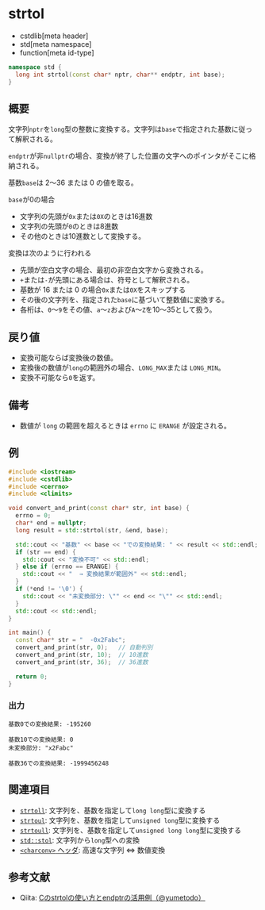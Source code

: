 # strtol
* cstdlib[meta header]
* std[meta namespace]
* function[meta id-type]

```cpp
namespace std {
  long int strtol(const char* nptr, char** endptr, int base);
}
```

## 概要
文字列`nptr`を`long`型の整数に変換する。文字列は`base`で指定された基数に従って解釈される。

`endptr`が非`nullptr`の場合、変換が終了した位置の文字へのポインタがそこに格納される。

基数`base`は 2～36 または 0 の値を取る。

`base`が0の場合
- 文字列の先頭が`0x`または`0X`のときは16進数
- 文字列の先頭が`0`のときは8進数
- その他のときは10進数として変換する。

変換は次のように行われる
- 先頭が空白文字の場合、最初の非空白文字から変換される。
- `+`または`-`が先頭にある場合は、符号として解釈される。
- 基数が 16 または 0 の場合`0x`または`0X`をスキップする
- その後の文字列を、指定された`base`に基づいて整数値に変換する。
- 各桁は、`0`〜`9`をその値、`a`〜`z`および`A`〜`Z`を10〜35として扱う。

## 戻り値
- 変換可能ならば変換後の数値。
- 変換後の数値が`long`の範囲外の場合、`LONG_MAX`または `LONG_MIN`。
- 変換不可能なら`0`を返す。

## 備考
- 数値が `long` の範囲を超えるときは `errno` に `ERANGE` が設定される。

## 例
```cpp example
#include <iostream>
#include <cstdlib>
#include <cerrno>
#include <climits>

void convert_and_print(const char* str, int base) {
  errno = 0;
  char* end = nullptr;
  long result = std::strtol(str, &end, base);

  std::cout << "基数" << base << "での変換結果: " << result << std::endl;
  if (str == end) {
    std::cout << "変換不可" << std::endl;
  } else if (errno == ERANGE) {
    std::cout << "  → 変換結果が範囲外" << std::endl;
  }
  if (*end != '\0') {
    std::cout << "未変換部分: \"" << end << "\"" << std::endl;
  }
  std::cout << std::endl;
}

int main() {
  const char* str = "  -0x2Fabc";
  convert_and_print(str, 0);   // 自動判別
  convert_and_print(str, 10);  // 10進数
  convert_and_print(str, 36);  // 36進数

  return 0;
}

```
### 出力
```
基数0での変換結果: -195260

基数10での変換結果: 0
未変換部分: "x2Fabc"

基数36での変換結果: -1999456248

```

## 関連項目
- [`strtoll`](strtoll.md.nolink): 文字列を、基数を指定して`long long`型に変換する
- [`strtoul`](strtoul.md.nolink): 文字列を、基数を指定して`unsigned long`型に変換する
- [`strtoull`](strtoull.md.nolink): 文字列を、基数を指定して`unsigned long long`型に変換する
- [`std::stol`](/reference/string/stol.md): 文字列から`long`型への変換
- [`<charconv>` ヘッダ](/reference/charconv.md): 高速な文字列 ⇔ 数値変換

## 参考文献
- Qiita: [Cのstrtolの使い方とendptrの活用例（@yumetodo）](https://qiita.com/yumetodo/items/238751b879c09b56234b)
